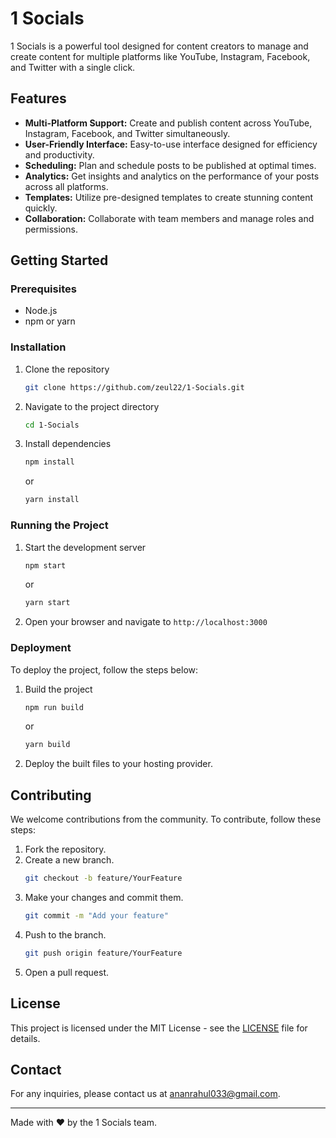 # 1 Socials

1 Socials is a powerful tool designed for content creators to manage and create content for multiple platforms like YouTube, Instagram, Facebook, and Twitter with a single click.

## Features

- **Multi-Platform Support:** Create and publish content across YouTube, Instagram, Facebook, and Twitter simultaneously.
- **User-Friendly Interface:** Easy-to-use interface designed for efficiency and productivity.
- **Scheduling:** Plan and schedule posts to be published at optimal times.
- **Analytics:** Get insights and analytics on the performance of your posts across all platforms.
- **Templates:** Utilize pre-designed templates to create stunning content quickly.
- **Collaboration:** Collaborate with team members and manage roles and permissions.

## Getting Started

### Prerequisites

- Node.js
- npm or yarn

### Installation

1. Clone the repository
    ```bash
    git clone https://github.com/zeul22/1-Socials.git
    ```
2. Navigate to the project directory
    ```bash
    cd 1-Socials
    ```
3. Install dependencies
    ```bash
    npm install
    ```
    or
    ```bash
    yarn install
    ```

### Running the Project

1. Start the development server
    ```bash
    npm start
    ```
    or
    ```bash
    yarn start
    ```
2. Open your browser and navigate to `http://localhost:3000`

### Deployment

To deploy the project, follow the steps below:

1. Build the project
    ```bash
    npm run build
    ```
    or
    ```bash
    yarn build
    ```
2. Deploy the built files to your hosting provider.

## Contributing

We welcome contributions from the community. To contribute, follow these steps:

1. Fork the repository.
2. Create a new branch.
    ```bash
    git checkout -b feature/YourFeature
    ```
3. Make your changes and commit them.
    ```bash
    git commit -m "Add your feature"
    ```
4. Push to the branch.
    ```bash
    git push origin feature/YourFeature
    ```
5. Open a pull request.

## License

This project is licensed under the MIT License - see the [LICENSE](LICENSE) file for details.

## Contact

For any inquiries, please contact us at [ananrahul033@gmail.com](mailto:ananrahul033@gmail.com).

---

Made with ❤️ by the 1 Socials team.
